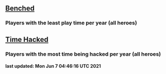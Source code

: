 ## [Benched](/owl-stats/Benched)

### Players with the least play time per year (all heroes) 


## [Time Hacked](/owl-stats/TimeHacked)

### Players with the most time being hacked per year (all heroes) 


#### last updated: Mon Jun  7 04:46:16 UTC 2021
